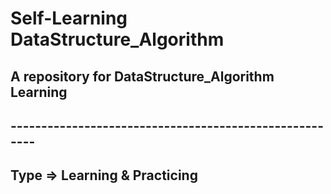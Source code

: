 ﻿# Self-Learning DataStructure_Algorithm

## A repository for DataStructure_Algorithm Learning

## -------------------------------------------------------

## Type => Learning & Practicing
